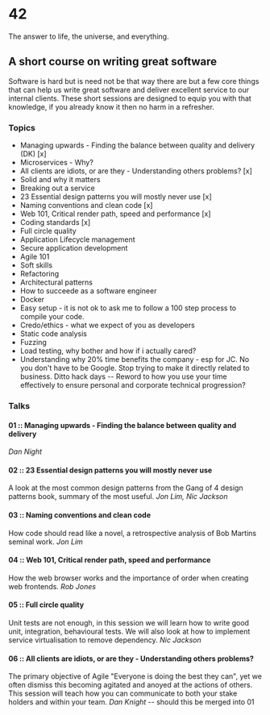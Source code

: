 # 42
The answer to life, the universe, and everything.

## A short course on writing great software
Software is hard but is need not be that way there are but a few core things
that can help us write great software and deliver excellent service to our 
internal clients.  These short sessions are designed to equip you with that
knowledge, if you already know it then no harm in a refresher.

### Topics
* Managing upwards - Finding the balance between quality and delivery (DK) [x]
* Microservices - Why?
* All clients are idiots, or are they - Understanding others problems? [x]
* Solid and why it matters
* Breaking out a service
* 23 Essential design patterns you will mostly never use [x]
* Naming conventions and clean code [x]
* Web 101, Critical render path, speed and performance [x]
* Coding standards [x]
* Full circle quality
* Application Lifecycle management
* Secure application development
* Agile 101
* Soft skills
* Refactoring
* Architectural patterns
* How to succeede as a software engineer 
* Docker
* Easy setup - it is not ok to ask me to follow a 100 step process to compile
  your code.
* Credo/ethics - what we expect of you as developers
* Static code analysis
* Fuzzing
* Load testing, why bother and how if i actually cared?
* Understanding why 20% time benefits the company - esp for JC. No you don't have to be Google. Stop trying to make it directly related to business. Ditto hack days
-- Reword to how you use your time effectively to ensure personal and corporate technical progression?

### Talks

#### 01 :: Managing upwards - Finding the balance between quality and delivery
*Dan Night*

#### 02 :: 23 Essential design patterns you will mostly never use
A look at the most common design patterns from the Gang of 4 design patterns book, summary of the most useful.
*Jon Lim, Nic Jackson*

#### 03 :: Naming conventions and clean code
How code should read like a novel, a retrospective analysis of Bob Martins seminal work.
*Jon Lim*

#### 04 :: Web 101, Critical render path, speed and performance
How the web browser works and the importance of order when creating web frontends.
*Rob Jones*

#### 05 :: Full circle quality
Unit tests are not enough, in this session we will learn how to write good unit, integration, behavioural tests.  We will also look at how to implement service virtualisation to remove dependency.
*Nic Jackson*

#### 06 :: All clients are idiots, or are they - Understanding others problems?
The primary objective of Agile "Everyone is doing the best they can", yet we often dismiss this becoming agitated and anoyed at the actions of others.  This session will teach how you can communicate to both your stake holders and within your team.
*Dan Knight*
-- should this be merged into 01
